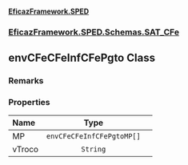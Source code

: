 #### [EficazFramework.SPED](EficazFrameworkSPED.md 'EficazFramework SPED')
### [EficazFramework.SPED.Schemas.SAT_CFe](EficazFramework.SPED.Schemas.SAT_CFe.md 'EficazFramework.SPED.Schemas.SAT_CFe')

## envCFeCFeInfCFePgto Class

### Remarks
### Properties

| Name | Type | |
| :--- | :---: | :--- |
| MP | `envCFeCFeInfCFePgtoMP[]` |  |
| vTroco | `String` |  |
